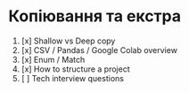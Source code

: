 # Копіювання та екстра

1. [x] Shallow vs Deep copy
2. [x] CSV / Pandas / Google Colab overview
3. [x] Enum / Match
4. [x] How to structure a project
5. [ ] Tech interview questions